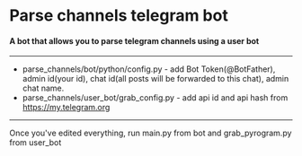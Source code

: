 # Parse channels telegram bot
#### A bot that allows you to parse telegram channels using a user bot
<hr>

- parse_channels/bot/python/config.py - add Bot Token(@BotFather), admin id(your id), chat id(all posts will be forwarded to this chat), admin chat name.
- parse_channels/user_bot/grab_config.py - add api id and api hash from https://my.telegram.org


<hr>

Once you've edited everything, run main.py from bot and grab_pyrogram.py from user_bot
